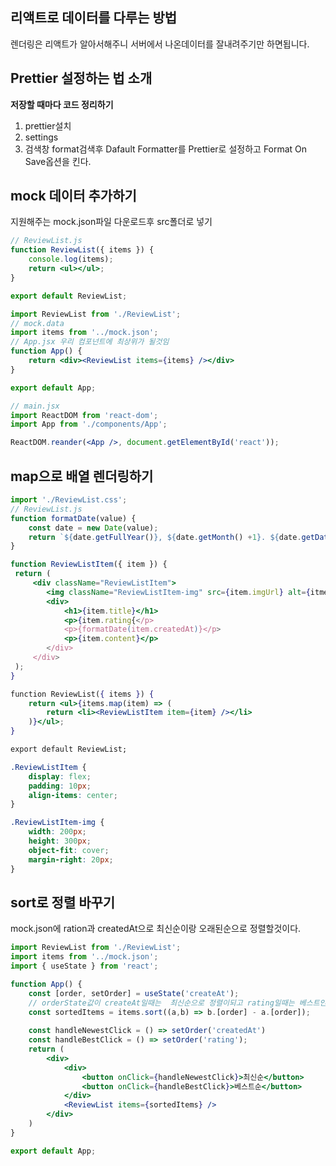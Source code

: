 ## 리액트로 데이터를 다루는 방법
렌더링은 리액트가 알아서해주니  서버에서 나온데이터를 잘내려주기만 하면됩니다.

## Prettier 설정하는 법 소개
**저장할 때마다 코드 정리하기**
1. prettier설치
2. settings
3. 검색창 format검색후 Dafault Formatter를 Prettier로 설정하고 Format On Save옵션을 킨다.

## mock 데이터 추가하기
지원해주는 mock.json파일 다운로드후 src폴더로 넣기
```jsx
// ReviewList.js
function ReviewList({ items }) {
	console.log(items);
	return <ul></ul>;
}

export default ReviewList;
```
```jsx
import ReviewList from './ReviewList';
// mock.data
import items from '../mock.json';
// App.jsx 우리 컴포넌트에 최상위가 될것임
function App() {
	return <div><ReviewList items={items} /></div>
}

export default App;
```
```jsx
// main.jsx
import ReactDOM from 'react-dom';
import App from './components/App';

ReactDOM.reander(<App />, document.getElementById('react'));
```

## map으로 배열 렌더링하기
```jsx
import './ReviewList.css';
// ReviewList.js
function formatDate(value) {
	const date = new Date(value);
	return `${date.getFullYear()}, ${date.getMonth() +1}. ${date.getDate()}`
}

function ReviewListItem({ item }) {
 return (
	 <div className="ReviewListItem">
		<img className="ReviewListItem-img" src={item.imgUrl} alt={itme.title} /> 
		<div>
			<h1>{item.title}</h1>
			<p>{item.rating{</p>
			<p>{formatDate(item.createdAt)}</p>	
			<p>{item.content}</p>
		</div>
	 </div>
 );
}

function ReviewList({ items }) {
	return <ul>{items.map(item) => (
		return <li><ReviewListItem item={item} /></li>	
	)}</ul>;
}

export default ReviewList;

```
```css
.ReviewListItem {
	display: flex;
	padding: 10px;
	align-items: center;
}

.ReviewListItem-img {
	width: 200px;
	height: 300px;
	object-fit: cover;
	margin-right: 20px;	
}
```

## sort로 정렬 바꾸기
mock.json에 ration과 createdAt으로 최신순이랑 오래된순으로 정렬할것이다.

```jsx
import ReviewList from './ReviewList';
import items from '../mock.json';
import { useState } from 'react';

function App() {
	const [order, setOrder] = useState('createAt');
	// orderState값이 createAt일때는  최신순으로 정렬이되고 rating일때는 베스트인순으로 정렬될것이다.
	const sortedItems = items.sort((a,b) => b.[order] - a.[order]);
	
	const handleNewestClick = () => setOrder('createdAt')
	const handleBestClick = () => setOrder('rating');
	return (
		<div>
			<div>
				<button onClick={handleNewestClick}>최신순</button>	
				<button onClick={handleBestClick}>베스트순</button>	
			</div>
			<ReviewList items={sortedItems} />
		</div>
	)
}

export default App;
```
